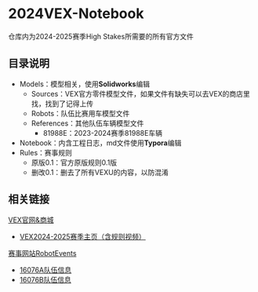 # 2024VEX-Notebook

仓库内为2024-2025赛季High Stakes所需要的所有官方文件

## 目录说明

- Models：模型相关，使用**Solidworks**编辑
  - Sources：VEX官方零件模型文件，如果文件有缺失可以去VEX的商店里找，找到了记得上传
  - Robots：队伍比赛用车模型文件
  - References：其他队伍车辆模型文件
    - 81988E：2023-2024赛季81988E车辆
- Notebook：内含工程日志，md文件使用**Typora**编辑
- Rules：赛事规则
  - 原版0.1：官方原版规则0.1版
  - 删改0.1：删去了所有VEXU的内容，以防混淆

## 相关链接

[VEX官网&商城](www.vexrobotics.com)

- [VEX2024-2025赛季主页（含规则视频）](https://www.vexrobotics.com/v5/competition/vrc-current-game)

[赛事网站RobotEvents](https://www.robotevents.com/zh-CN)

- [16076A队伍信息](https://www.robotevents.com/zh-CN/teams/VRC/16076A)
- [16076B队伍信息](https://www.robotevents.com/zh-CN/teams/VRC/16076B)
